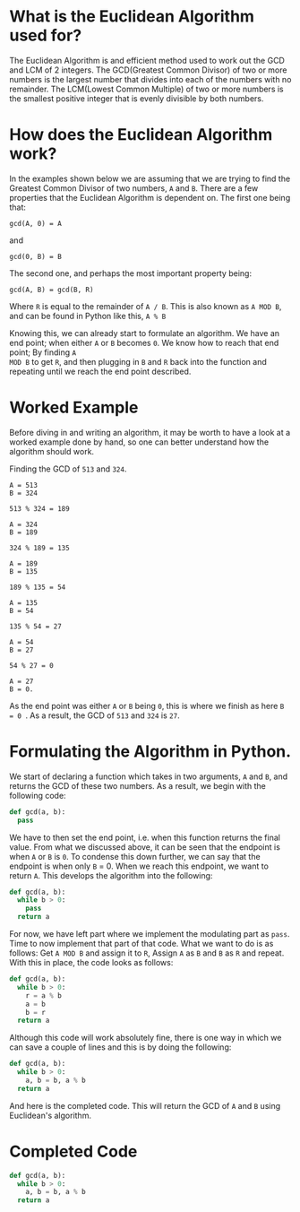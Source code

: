 # What is the Euclidean Algorithm used for?

The Euclidean Algorithm is and efficient method used to work out the GCD and LCM of 2 integers. The GCD(Greatest Common Divisor) of two or more numbers is the largest number that divides into each of the numbers with no remainder. The LCM(Lowest Common Multiple) of two or more numbers is the smallest positive integer that is evenly divisible by both numbers.

# How does the Euclidean Algorithm work? 
In the examples shown below we are assuming that we are trying to find the Greatest Common Divisor of two numbers, <code>A</code> and <code>B</code>.
There are a few properties that the Euclidean Algorithm is dependent on. The first one being that:
```
gcd(A, 0) = A
```
and
```
gcd(0, B) = B
```
The second one, and perhaps the most important property being:
```
gcd(A, B) = gcd(B, R)
```
Where <code>R</code> is equal to the remainder of <code>A / B</code>. This is also known as <code>A MOD B</code>, and can be found in Python like this, <code>A % B</code>

Knowing this, we can already start to formulate an algorithm. We have an end point; when either <code>A</code> or <code>B</code> becomes <code>0</code>. We know how to reach that end point; By finding <code>A MOD B</code> to get <code>R</code>, and then plugging in <code>B</code> and <code>R</code> back into the function and repeating until we reach the end point described.

# Worked Example
Before diving in and writing an algorithm, it may be worth to have a look at a worked example done by hand, so one can better understand how the algorithm should work.

Finding the GCD of <code>513</code> and <code>324</code>.
```
A = 513
B = 324

513 % 324 = 189

A = 324
B = 189

324 % 189 = 135

A = 189
B = 135

189 % 135 = 54

A = 135
B = 54

135 % 54 = 27

A = 54
B = 27

54 % 27 = 0

A = 27
B = 0.
```
As the end point was either <code>A</code> or <code>B</code> being <code>0</code>, this is where we finish as here <code>B = 0 </code>. As a result, the GCD of <code>513</code> and <code>324</code> is <code>27</code>.

# Formulating the Algorithm in Python.
We start of declaring a function which takes in two arguments, <code>A</code> and <code>B</code>, and returns the GCD of these two numbers. As a result, we begin with the following code:
```Python
def gcd(a, b):
  pass
```
We have to then set the end point, i.e. when this function returns the final value. From what we discussed above, it can be seen that the endpoint is when <code>A</code> or <code>B</code> is <code>0</code>. To condense this down further, we can say that the endpoint is when only <code>B</code> = 0. When we reach this endpoint, we want to return <code>A</code>. This develops the algorithm into the following:
```Python
def gcd(a, b):
  while b > 0:
    pass
  return a
```
For now, we have left part where we implement the modulating part as <code>pass</code>. Time to now implement that part of that code. What we want to do is as follows: Get <code>A MOD B</code> and assign it to <code>R</code>, Assign <code>A</code> as <code>B</code> and <code>B</code> as <code>R</code> and repeat. With this in place, the code looks as follows:
```Python
def gcd(a, b):
  while b > 0:
    r = a % b
    a = b
    b = r
  return a
```
Although this code will work absolutely fine, there is one way in which we can save a couple of lines and this is by doing the following:
```Python
def gcd(a, b):
  while b > 0:
    a, b = b, a % b
  return a
```
And here is the completed code. This will return the GCD of <code>A</code> and <code>B</code> using Euclidean's algorithm.
# Completed Code
```Python
def gcd(a, b):
  while b > 0:
    a, b = b, a % b
  return a
```

